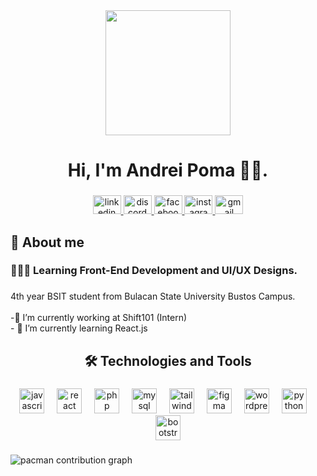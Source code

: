 <div align="center">
  <img height="200" src="https://media1.tenor.com/m/XOo3HCMsfcwAAAAd/karina-amen.gif"  />
</div>

###

<h1 align="center">Hi, I'm Andrei Poma 👋🏿.</h1>

###

<div align="center">
  <a href="https://www.linkedin.com/in/andrei-poma-605637344/" target="_blank">
    <img src="https://raw.githubusercontent.com/maurodesouza/profile-readme-generator/master/src/assets/icons/social/linkedin/default.svg" width="45" height="30" alt="linkedin logo"  />
  </a>
  <a href="ishreksue" target="_blank">
    <img src="https://raw.githubusercontent.com/maurodesouza/profile-readme-generator/master/src/assets/icons/social/discord/default.svg" width="45" height="30" alt="discord logo"  />
  </a>
  <a href="https://www.facebook.com/dreiur/" target="_blank">
    <img src="https://raw.githubusercontent.com/maurodesouza/profile-readme-generator/master/src/assets/icons/social/facebook/default.svg" width="45" height="30" alt="facebook logo"  />
  </a>
  <a href="https://www.instagram.com/dreiiiur/" target="_blank">
    <img src="https://raw.githubusercontent.com/maurodesouza/profile-readme-generator/master/src/assets/icons/social/instagram/default.svg" width="45" height="30" alt="instagram logo"  />
  </a>
  <a href="andreipoma1220@gmail.com" target="_blank">
    <img src="https://raw.githubusercontent.com/maurodesouza/profile-readme-generator/master/src/assets/icons/social/gmail/default.svg" width="45" height="30" alt="gmail logo"  />
  </a>
</div>

###

<h2 align="left">🍵 About me</h2>

###

<h3 align="left">👩🏾‍💻 Learning Front-End Development and UI/UX Designs.</h3>

###

<p align="left">4th year BSIT student from Bulacan State University Bustos Campus.<br><br>-🔭 I’m currently working at Shift101 (Intern)<br>- 🌱 I’m currently learning React.js</p>

###

<h2 align="center">🛠️ Technologies and Tools</h2>

###

<div align="center">
  <img src="https://skillicons.dev/icons?i=js" height="40" alt="javascript logo"  />
  <img width="12" />
  <img src="https://skillicons.dev/icons?i=react" height="40" alt="react logo"  />
  <img width="12" />
  <img src="https://skillicons.dev/icons?i=php" height="40" alt="php logo"  />
  <img width="12" />
  <img src="https://skillicons.dev/icons?i=mysql" height="40" alt="mysql logo"  />
  <img width="12" />
  <img src="https://skillicons.dev/icons?i=tailwind" height="40" alt="tailwindcss logo"  />
  <img width="12" />
  <img src="https://skillicons.dev/icons?i=figma" height="40" alt="figma logo"  />
  <img width="12" />
  <img src="https://skillicons.dev/icons?i=wordpress" height="40" alt="wordpress logo"  />
  <img width="12" />
  <img src="https://skillicons.dev/icons?i=py" height="40" alt="python logo"  />
  <img width="12" />
  <img src="https://cdn.jsdelivr.net/gh/devicons/devicon/icons/bootstrap/bootstrap-original.svg" height="40" alt="bootstrap logo"  />
</div>

###

<picture>
  <source media="(prefers-color-scheme: dark)" srcset="https://raw.githubusercontent.com/dreiiiur/dreiiiur/output/pacman-contribution-graph-dark.svg">
  <source media="(prefers-color-scheme: light)" srcset="https://raw.githubusercontent.com/dreiiiur/dreiiiur/output/pacman-contribution-graph.svg">
  <img alt="pacman contribution graph" src="https://raw.githubusercontent.com/dreiiiur/dreiiiur/output/pacman-contribution-graph.svg">
</picture>

###
